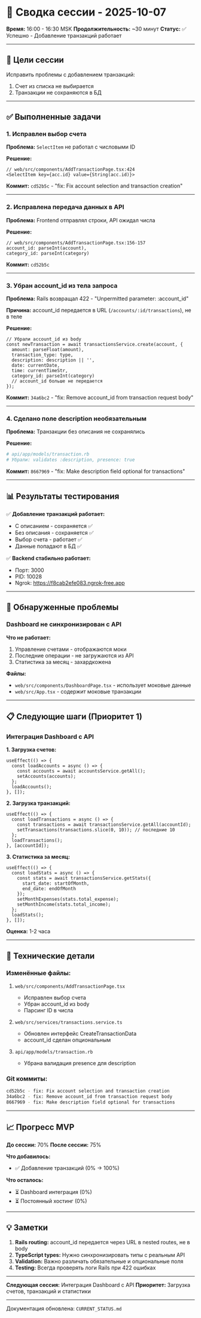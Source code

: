 # 📝 Сводка сессии - 2025-10-07

**Время:** 16:00 - 16:30 MSK
**Продолжительность:** ~30 минут
**Статус:** ✅ Успешно - Добавление транзакций работает

---

## 🎯 Цели сессии

Исправить проблемы с добавлением транзакций:
1. Счет из списка не выбирается
2. Транзакции не сохраняются в БД

---

## ✅ Выполненные задачи

### 1. Исправлен выбор счета
**Проблема:** `SelectItem` не работал с числовыми ID

**Решение:**
```tsx
// web/src/components/AddTransactionPage.tsx:424
<SelectItem key={acc.id} value={String(acc.id)}>
```

**Коммит:** `cd52b5c` - "fix: Fix account selection and transaction creation"

---

### 2. Исправлена передача данных в API
**Проблема:** Frontend отправлял строки, API ожидал числа

**Решение:**
```tsx
// web/src/components/AddTransactionPage.tsx:156-157
account_id: parseInt(account),
category_id: parseInt(category)
```

**Коммит:** `cd52b5c`

---

### 3. Убран account_id из тела запроса
**Проблема:** Rails возвращал 422 - "Unpermitted parameter: :account_id"

**Причина:** account_id передается в URL (`/accounts/:id/transactions`), не в теле

**Решение:**
```tsx
// Убрали account_id из body
const newTransaction = await transactionsService.create(account, {
  amount: parseFloat(amount),
  transaction_type: type,
  description: description || '',
  date: currentDate,
  time: currentTimeStr,
  category_id: parseInt(category)
  // account_id больше не передается
});
```

**Коммит:** `34a6bc2` - "fix: Remove account_id from transaction request body"

---

### 4. Сделано поле description необязательным
**Проблема:** Транзакции без описания не сохранялись

**Решение:**
```ruby
# api/app/models/transaction.rb
# Убрали: validates :description, presence: true
```

**Коммит:** `8667969` - "fix: Make description field optional for transactions"

---

## 📊 Результаты тестирования

✅ **Добавление транзакций работает:**
- С описанием - сохраняется ✅
- Без описания - сохраняется ✅
- Выбор счета - работает ✅
- Данные попадают в БД ✅

✅ **Backend стабильно работает:**
- Порт: 3000
- PID: 10028
- Ngrok: https://f8cab2efe083.ngrok-free.app

---

## 🔴 Обнаруженные проблемы

### Dashboard не синхронизирован с API
**Что не работает:**
1. Управление счетами - отображаются моки
2. Последние операции - не загружаются из API
3. Статистика за месяц - захардкожена

**Файлы:**
- `web/src/components/DashboardPage.tsx` - использует моковые данные
- `web/src/App.tsx` - содержит моковые транзакции

---

## 📋 Следующие шаги (Приоритет 1)

### Интеграция Dashboard с API

**1. Загрузка счетов:**
```tsx
useEffect(() => {
  const loadAccounts = async () => {
    const accounts = await accountsService.getAll();
    setAccounts(accounts);
  };
  loadAccounts();
}, []);
```

**2. Загрузка транзакций:**
```tsx
useEffect(() => {
  const loadTransactions = async () => {
    const transactions = await transactionsService.getAll(accountId);
    setTransactions(transactions.slice(0, 10)); // последние 10
  };
  loadTransactions();
}, [accountId]);
```

**3. Статистика за месяц:**
```tsx
useEffect(() => {
  const loadStats = async () => {
    const stats = await transactionsService.getStats({
      start_date: startOfMonth,
      end_date: endOfMonth
    });
    setMonthExpenses(stats.total_expense);
    setMonthIncome(stats.total_income);
  };
  loadStats();
}, []);
```

**Оценка:** 1-2 часа

---

## 🔧 Технические детали

### Изменённые файлы:
1. `web/src/components/AddTransactionPage.tsx`
   - Исправлен выбор счета
   - Убран account_id из body
   - Парсинг ID в числа

2. `web/src/services/transactions.service.ts`
   - Обновлен интерфейс CreateTransactionData
   - account_id сделан опциональным

3. `api/app/models/transaction.rb`
   - Убрана валидация presence для description

### Git коммиты:
```bash
cd52b5c - fix: Fix account selection and transaction creation
34a6bc2 - fix: Remove account_id from transaction request body
8667969 - fix: Make description field optional for transactions
```

---

## 📈 Прогресс MVP

**До сессии:** 70%
**После сессии:** 75%

**Что добавилось:**
- ✅ Добавление транзакций (0% → 100%)

**Что осталось:**
- ⏳ Dashboard интеграция (0%)
- ⏳ Постоянный хостинг (0%)

---

## 💡 Заметки

1. **Rails routing:** account_id передается через URL в nested routes, не в body
2. **TypeScript types:** Нужно синхронизировать типы с реальным API
3. **Validation:** Важно различать обязательные и опциональные поля
4. **Testing:** Всегда проверять логи Rails при 422 ошибках

---

**Следующая сессия:** Интеграция Dashboard с API
**Приоритет:** Загрузка счетов, транзакций и статистики

---

Документация обновлена: `CURRENT_STATUS.md`

